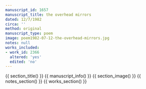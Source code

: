 ```yaml
---
manuscript_id: 1657
manuscript_title: the overhead mirrors
dated: 12/7/1982
circa: ''
method: original
manuscript_type: poem
image: poem1982-07-12-the-overhead-mirrors.jpg
notes: null
works_included:
- work_id: 2366
  altered: 'yes'
  edited: 'no'
---
```


{{ section_title() }}
{{ manuscript_info() }}
{{ section_image() }}
{{ notes_section() }}
{{ works_section() }}
